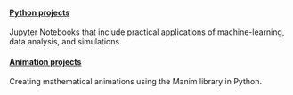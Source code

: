 #### [Python projects](https://github.com/dodoturkoz/python-projects)

Jupyter Notebooks that include practical applications of machine-learning, data analysis, and simulations.

#### [Animation projects](https://github.com/dodoturkoz/animations)

Creating mathematical animations using the Manim library in Python.

<!--
**dodoturkoz/dodoturkoz** is a ✨ _special_ ✨ repository because its `README.md` (this file) appears on your GitHub profile.

Here are some ideas to get you started:

- 🔭 I’m currently working on ...
- 🌱 I’m currently learning ...
- 👯 I’m looking to collaborate on ...
- 🤔 I’m looking for help with ...
- 💬 Ask me about ...
- 📫 How to reach me: ...
- 😄 Pronouns: ...
- ⚡ Fun fact: ...
-->
